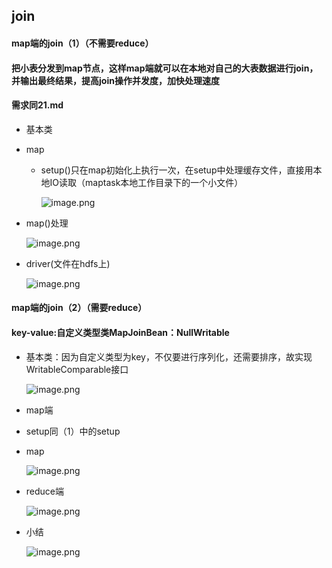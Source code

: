 ## join 
#### map端的join（1）（不需要reduce）
#### 把小表分发到map节点，这样map端就可以在本地对自己的大表数据进行join，并输出最终结果，提高join操作并发度，加快处理速度
#### 需求同21.md
* 基本类 
* map
  * setup()只在map初始化上执行一次，在setup中处理缓存文件，直接用本地IO读取（maptask本地工作目录下的一个小文件）

    ![image.png](https://upload-images.jianshu.io/upload_images/14466577-4ad2ec000b7c13a3.png?imageMogr2/auto-orient/strip%7CimageView2/2/w/1240)
 
 * map()处理
 
    ![image.png](https://upload-images.jianshu.io/upload_images/14466577-9804b047b2cd6433.png?imageMogr2/auto-orient/strip%7CimageView2/2/w/1240)

 * driver(文件在hdfs上)
  
    ![image.png](https://upload-images.jianshu.io/upload_images/14466577-5fd9b5af4ec9f611.png?imageMogr2/auto-orient/strip%7CimageView2/2/w/1240)    
 #### map端的join（2）（需要reduce）
 #### key-value:自定义类型类MapJoinBean：NullWritable
 * 基本类：因为自定义类型为key，不仅要进行序列化，还需要排序，故实现WritableComparable接口
  
    ![image.png](https://upload-images.jianshu.io/upload_images/14466577-d54fee3c23bf65b1.png?imageMogr2/auto-orient/strip%7CimageView2/2/w/1240)
 * map端 
  * setup同（1）中的setup
  * map 
  
    ![image.png](https://upload-images.jianshu.io/upload_images/14466577-9e2d71d367295df6.png?imageMogr2/auto-orient/strip%7CimageView2/2/w/1240)
    
* reduce端

    ![image.png](https://upload-images.jianshu.io/upload_images/14466577-2f7c0db520be0f7f.png?imageMogr2/auto-orient/strip%7CimageView2/2/w/1240)
    
 * 小结
 
    ![image.png](https://upload-images.jianshu.io/upload_images/14466577-4368d0de22ea8d79.png?imageMogr2/auto-orient/strip%7CimageView2/2/w/1240)

  
   
 
